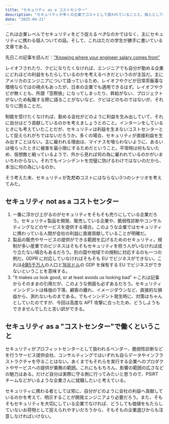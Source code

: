 ```yaml
---
title: "セキュリティ as a コストセンター"
description: "セキュリティが多くの企業でコストとして扱われていることと、個人としてそれにどう向き合うのか"
date: "2025-04-21"
---
```


これは企業レベルでセキュリティをどう捉える*べき*なのかではなく、主にセキュリティに携わる個人ついての話。そして、これはただの学生が勝手に書いている文章である。

先日この記事を読んだ：["Knowing where your engineer salary comes from"](https://www.seangoedecke.com/where-the-money-comes-from/)

レイオフされたり、クビになりたくなければ、エンジニアでも自分が勤める企業にどれほどの利益をもたらしているのかを考えるべきだというのが主旨だ。主にアメリカのエンジニアについて語っているため、レイオフやクビが日常茶飯事な環境ならではの視点もあったが、日本の企業でも適用できるはず。レイオフやクビが無くとも、所謂「窓際族」になってしまったり、昇給がない、プロジェクトがないため転職する際に語ることがないなど、クビほどのものではないが、それなりに困ることだ。

制裁を受けたくなければ、勤める会社がどのように利益を生み出していて、それに自分はどう貢献しているのかを考えましょうとのこと。インターンをしているときにも考えていたことだが、セキュリティは利益を生まないコストセンターとして捉えられがちではないだろうか。多くの場合、セキュリティが直接利益を生み出すことはない。主に雇われる理由は、マイナスを喰らわないように、あるいは喰らったときに被害を最小限にするためだということ。平常時は何もないため、仮想敵と戦っているようで、外から見れば何の為に雇われているのかがいまいちわからない。それでもインシデントを完璧に防げるわけではないのだから、本当に何の為にいるのか。

そう考えた末、セキュリティが**ただの**コストにはならない3つのシナリオを考えてみた。

## セキュリティ not as a コストセンター

1. 一番に浮かび上がるのがセキュリティをそもそも売りにしている企業だろう。セキュリティ製品を開発、販売している企業や、脆弱性診断やコンサルティングなどのサービスを提供する場合。このような企業ではセキュリティに携わっている人間が会社の利益に直接貢献していることが明確だ。
2. 製品の販売やサービスの提供ができる範囲を広げるためのセキュリティ。規制が多い産業でのビジネスはそもそもセキュリティを担う人がいなければ成り立たない場合もあるだろう。別の国や地域での規制に対応するのも一つの例だ。GDPR に対応していなければそもそも EU でビジネスができない。これは[4億5千万人](https://data.worldbank.org/indicator/SP.POP.TOTL?locations=EU)の人口と[18兆ドル](https://data.worldbank.org/indicator/ny.gdp.mktp.cd?locations=eu)の GDP を保有する EU でビジネスができないということを意味する。
3. "It makes us look good, or at least avoids us looking bad" ←これは記事からそのままの引用だが、このような側面も必ずあるだろう。セキュリティインシデントは株価の下落、顧客の離れ、イメージダウンなど、直接的な損益から、測れないものまである。でもインシデント発生時に、対策はちゃんとしていたのですが、今回は高度な APT 攻撃に合ったため、どうしようもできませんでしたと言い訳ができる。

## セキュリティ as a "コストセンター"で働くということ

セキュリティがプロフィットセンターとして扱われるベンダー、脆弱性診断などを行うサービス提供会社、コンサルティングではいずれも自らデータやインフラストラクチャを守ることはない。あくまでもそれらを実行する企業へのプロダクトやサービスへの提供が業務の範囲。これにももちろん、影響の範囲の広さなどの魅力はある。だけど自分は実際に守る側に行ってみたいと思うので、PSIRT チームなどがいるような企業さんに就職したいと考えている。

セキュリティに携わる者としては常に、自分がどのように会社の利益へ貢献しているのかを考えて、明示することが開発エンジニアより必要だろう。また、そもそもセキュリティを大切にしている企業でなければ、どうしても価値をもたらしていないお荷物として捉えられやすいだろうから、そもそもの企業選びからも注意しなければいけない。

